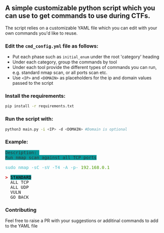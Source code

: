 ## A simple customizable python script which you can use to get commands to use during CTFs. 

The script relies on a customizable YAML file which you can edit with your own commands you'd like to reuse.  

### Edit the `cmd_config.yml` file as follows:
* Put each phase such as `initial_enum` under the root 'category' heading
* Under each category, group the commands by tool
* Under each tool provide the different types of commands you can run, e.g. standard nmap scan, or all ports scan etc.
* Use `<IP>` and `<DOMAIN>` as placeholders for the ip and domain values passed to the script

### Install the requirements:
``` bash
pip install -r requirements.txt
```

### Run the script with:
``` bash
python3 main.py -i <IP> -d <DOMAIN> #Domain is optional
```

### Example:
<pre>
<span style="background-color:#06989A"><font color="#333333">Description: </font></span>
<span style="background-color:#06989A"><font color="#333333">Run nmap scan against all TCP ports</font></span>

<font color="#48B9C7">sudo nmap -sC -sV -T4 -A -p- </font><font color="#4E9A06">192.168.0.1</font>

<font color="#CC0000"><b>&gt; </b></font><span style="background-color:#06989A"><b>STANDARD</b></span>                                                                                                                                                                                    
  ALL TCP                                                                                                                                                                                     
  ALL UDP                                                                                                                                                                                     
  VULN                                                                                                                                                                                        
  GO BACK                                                                                                                                                                                     
</pre>

### Contributing
Feel free to raise a PR with your suggestions or additinal commands to add to the YAML file
